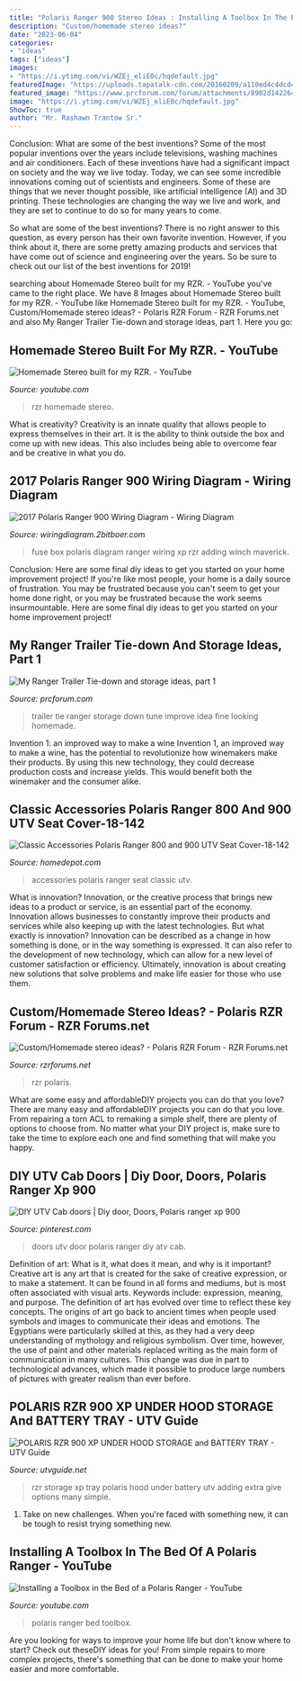 ```yaml
---
title: "Polaris Ranger 900 Stereo Ideas : Installing A Toolbox In The Bed Of A Polaris Ranger"
description: "Custom/homemade stereo ideas?"
date: "2023-06-04"
categories:
- "ideas"
tags: ["ideas"]
images:
- "https://i.ytimg.com/vi/WZEj_eliE0c/hqdefault.jpg"
featuredImage: "https://uploads.tapatalk-cdn.com/20160209/a110ed4c4dcd46747f906a43cae7f6f2.jpg"
featured_image: "https://www.prcforum.com/forum/attachments/8902d1422645271-my-ranger-trailer-tie-down-storage-ideas-part-1-trailer-dog-2.jpg"
image: "https://i.ytimg.com/vi/WZEj_eliE0c/hqdefault.jpg"
ShowToc: true
author: "Mr. Rashawn Trantow Sr."
---
```



Conclusion: What are some of the best inventions?
Some of the most popular inventions over the years include televisions, washing machines and air conditioners. Each of these inventions have had a significant impact on society and the way we live today. 
Today, we can see some incredible innovations coming out of scientists and engineers. Some of these are things that we never thought possible, like artificial intelligence (AI) and 3D printing. These technologies are changing the way we live and work, and they are set to continue to do so for many years to come. 

So what are some of the best inventions? There is no right answer to this question, as every person has their own favorite invention. However, if you think about it, there are some pretty amazing products and services that have come out of science and engineering over the years. So be sure to check out our list of the best inventions for 2019!

	

		
searching about Homemade Stereo built for my RZR. - YouTube you've came to the right place. We have 8 Images about Homemade Stereo built for my RZR. - YouTube like Homemade Stereo built for my RZR. - YouTube, Custom/Homemade stereo ideas? - Polaris RZR Forum - RZR Forums.net and also My Ranger Trailer Tie-down and storage ideas, part 1. Here you go:
		
    
## Homemade Stereo Built For My RZR. - YouTube

<img loading=lazy src="https://i.ytimg.com/vi/1NkXiCkBnm8/maxresdefault.jpg" onerror="this.onerror=null;this.src='https://tse1.mm.bing.net/th?id=OIP.Qyhj8RZ8srB3LCE5oWHHEwHaEK&amp;pid=15.1';" alt="Homemade Stereo built for my RZR. - YouTube">

_Source: youtube.com_

>rzr homemade stereo. 

	

What is creativity?
Creativity is an innate quality that allows people to express themselves in their art. It is the ability to think outside the box and come up with new ideas. This also includes being able to overcome fear and be creative in what you do.

    
## 2017 Polaris Ranger 900 Wiring Diagram - Wiring Diagram

<img loading=lazy src="https://www.prcforum.com/forum/attachments/55745-adding-fuse-box-image.jpeg" onerror="this.onerror=null;this.src='https://tse1.mm.bing.net/th?id=OIP.bDTSKYjKdDfwwTlz8_CRVAHaFj&amp;pid=15.1';" alt="2017 Polaris Ranger 900 Wiring Diagram - Wiring Diagram">

_Source: wiringdiagram.2bitboer.com_

>fuse box polaris diagram ranger wiring xp rzr adding winch maverick. 

	

Conclusion: Here are some final diy ideas to get you started on your home improvement project!
If you're like most people, your home is a daily source of frustration. You may be frustrated because you can't seem to get your home done right, or you may be frustrated because the work seems insurmountable. Here are some final diy ideas to get you started on your home improvement project!

    
## My Ranger Trailer Tie-down And Storage Ideas, Part 1

<img loading=lazy src="https://www.prcforum.com/forum/attachments/8902d1422645271-my-ranger-trailer-tie-down-storage-ideas-part-1-trailer-dog-2.jpg" onerror="this.onerror=null;this.src='https://tse4.mm.bing.net/th?id=OIP.iLitoSfy-FAKOaOZBK6DJAHaKr&amp;pid=15.1';" alt="My Ranger Trailer Tie-down and storage ideas, part 1">

_Source: prcforum.com_

>trailer tie ranger storage down tune improve idea fine looking homemade. 

	

Invention 1: an improved way to make a wine
Invention 1, an improved way to make a wine, has the potential to revolutionize how winemakers make their products. By using this new technology, they could decrease production costs and increase yields. This would benefit both the winemaker and the consumer alike.

    
## Classic Accessories Polaris Ranger 800 And 900 UTV Seat Cover-18-142

<img loading=lazy src="https://images.homedepot-static.com/productImages/1cbd094c-ced3-4d0b-a29d-ce961171ec1f/svn/classic-accessories-recreational-vehicle-accessories-18-142-016003-00-64_1000.jpg" onerror="this.onerror=null;this.src='https://tse2.mm.bing.net/th?id=OIP.pAXEb4wARjJu4pZC2zE7-AHaHa&amp;pid=15.1';" alt="Classic Accessories Polaris Ranger 800 and 900 UTV Seat Cover-18-142">

_Source: homedepot.com_

>accessories polaris ranger seat classic utv. 

	

What is innovation?
Innovation, or the creative process that brings new ideas to a product or service, is an essential part of the economy. Innovation allows businesses to constantly improve their products and services while also keeping up with the latest technologies. But what exactly is innovation?
Innovation can be described as a change in how something is done, or in the way something is expressed. It can also refer to the development of new technology, which can allow for a new level of customer satisfaction or efficiency. Ultimately, innovation is about creating new solutions that solve problems and make life easier for those who use them.

    
## Custom/Homemade Stereo Ideas? - Polaris RZR Forum - RZR Forums.net

<img loading=lazy src="https://uploads.tapatalk-cdn.com/20160209/a110ed4c4dcd46747f906a43cae7f6f2.jpg" onerror="this.onerror=null;this.src='https://tse1.mm.bing.net/th?id=OIP.SekhhU5O7dcUjxIF4LF2PAHaFj&amp;pid=15.1';" alt="Custom/Homemade stereo ideas? - Polaris RZR Forum - RZR Forums.net">

_Source: rzrforums.net_

>rzr polaris. 

	

What are some easy and affordableDIY projects you can do that you love?
There are many easy and affordableDIY projects you can do that you love. From repairing a torn ACL to remaking a simple shelf, there are plenty of options to choose from. No matter what your DIY project is, make sure to take the time to explore each one and find something that will make you happy.

    
## DIY UTV Cab Doors | Diy Door, Doors, Polaris Ranger Xp 900

<img loading=lazy src="https://i.pinimg.com/originals/c1/3c/33/c13c335fd55e7466b26b8d0df643b735.jpg" onerror="this.onerror=null;this.src='https://tse4.mm.bing.net/th?id=OIP.S3rQIfV7Yk8CdVNf7-rFDwHaFj&amp;pid=15.1';" alt="DIY UTV Cab doors | Diy door, Doors, Polaris ranger xp 900">

_Source: pinterest.com_

>doors utv door polaris ranger diy atv cab. 

	

Definition of art: What is it, what does it mean, and why is it important?
Creative art is any art that is created for the sake of creative expression, or to make a statement. It can be found in all forms and mediums, but is most often associated with visual arts. Keywords include: expression, meaning, and purpose. The definition of art has evolved over time to reflect these key concepts.
The origins of art go back to ancient times when people used symbols and images to communicate their ideas and emotions. The Egyptians were particularly skilled at this, as they had a very deep understanding of mythology and religious symbolism. Over time, however, the use of paint and other materials replaced writing as the main form of communication in many cultures. This change was due in part to technological advances, which made it possible to produce large numbers of pictures with greater realism than ever before.

    
## POLARIS RZR 900 XP UNDER HOOD STORAGE And BATTERY TRAY - UTV Guide

<img loading=lazy src="http://4.bp.blogspot.com/-xHzIkWnsr-E/TZXUjG9U1JI/AAAAAAAADLA/t58YuhXsz8I/s1600/RPP-RZR-XP-Storage-1.jpg" onerror="this.onerror=null;this.src='https://tse1.mm.bing.net/th?id=OIP.8X2x_pbyg8GBRS1H4ctlbwHaE9&amp;pid=15.1';" alt="POLARIS RZR 900 XP UNDER HOOD STORAGE and BATTERY TRAY - UTV Guide">

_Source: utvguide.net_

>rzr storage xp tray polaris hood under battery utv adding extra give options many simple. 

	

1) Take on new challenges. When you're faced with something new, it can be tough to resist trying something new.

    
## Installing A Toolbox In The Bed Of A Polaris Ranger - YouTube

<img loading=lazy src="https://i.ytimg.com/vi/WZEj_eliE0c/hqdefault.jpg" onerror="this.onerror=null;this.src='https://tse1.mm.bing.net/th?id=OIP.pM-tCkBTH08eN6pXAF7SlQHaFj&amp;pid=15.1';" alt="Installing a Toolbox in the Bed of a Polaris Ranger - YouTube">

_Source: youtube.com_

>polaris ranger bed toolbox. 

	

Are you looking for ways to improve your home life but don't know where to start? Check out theseDIY ideas for you! From simple repairs to more complex projects, there's something that can be done to make your home easier and more comfortable.

